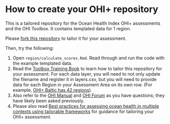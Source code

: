 # How to create your OHI+ repository

This is a tailored repository for the Ocean Health Index OHI+ assessments and the OHI Toolbox. It contains templated data for 1 region. 

Please [fork this repository](https://help.github.com/en/github/getting-started-with-github/fork-a-repo) to tailor it for your assessment. 

Then, try the following: 

1. Open `region/calculate_scores.Rmd`. Read through and run the code with the example templated data. 
1. Read the [Toolbox Training Book](http://ohi-science.org/toolbox-training/) to learn how to tailor this repository for your assessment. For each data layer, you will need to not only update the filename and register it in layers.csv, but you will need to provide data for each Region in your Assessment Area on its own row. (For example, [OHI+ Baltic has 42 regions](https://github.com/OHI-Science/bhi/blob/0842c45fe95bf7bfea9da1c99fc58acf680be0e7/baltic/layers/ao_access_gl2018.csv)). 
1. Also refer to the [OHI Manual](http://ohi-science.org/manual) and [OHI Forum](http://ohi-science.org/forum) as you have questions; they have likely been asked previously. 
1. Please also read [Best practices for assessing ocean health in multiple contexts using tailorable frameworks](https://peerj.com/articles/1503/) for guidance for tailoring your OHI+ assessment.



